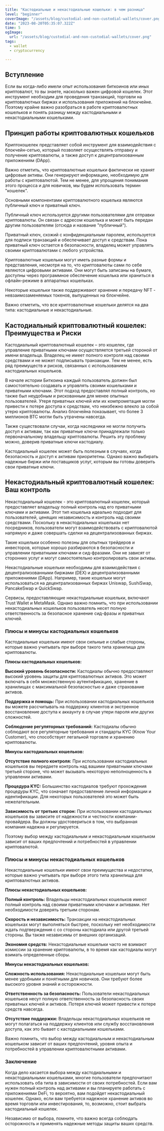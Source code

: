 ```yaml
---
title: "Кастодиальные и некастодиальные кошельки: в чем разница"
level: "beginner"
coverImage: "/assets/blog/custodial-and-non-custodial-wallets/cover.png"
date: "2023-08-20T05:35:07.322Z"
time: 5
ogImage:
  url: "/assets/blog/custodial-and-non-custodial-wallets/cover.png"
tags:
  - wallet
  - cryptocurrency 

---
```

## Вступление

Если вы когда-либо имели опыт использования биткоинов или иных криптовалют, то вы знаете, насколько важен цифровой кошелек. Этот инструмент необходим для проведения транзакций, торговли на криптовалютных биржах и использования приложений на блокчейне. Поэтому крайне важно разобраться в работе криптовалютных кошельков и понять разницу между кастодиальными и некастодиальными кошельками.
## Принцип работы криптовалютных кошельков

Криптокошелек представляет собой инструмент для взаимодействия с блокчейн-сетью, который позволяет осуществлять отправку и получение криптовалюты, а также доступ к децентрализованным приложениям (DApp).

Важно отметить, что криптовалютные кошельки фактически не хранят цифровые активы. Они генерируют информацию, необходимую для работы с криптовалютой. Тем не менее, для упрощения понимания этого процесса и для новичков, мы будем использовать термин "кошелек".

Основными компонентами криптовалютного кошелька являются публичный ключ и приватный ключ.

Публичный ключ используется другими пользователями для отправки криптовалюты. Он связан с адресом кошелька и может быть передан другим пользователям (отсюда и название "публичный").

Приватный ключ, схожий с конфиденциальным паролем, используется для подписи транзакций и обеспечивает доступ к средствам. Пока приватный ключ остается в безопасности, владелец может управлять своими криптовалютами с любого устройства.

Криптовалютные кошельки могут иметь разные формы и представления, несмотря на то, что криптовалюты сами по себе являются цифровыми активами. Они могут быть записаны на бумаге, доступны через программное обеспечение кошелька или храниться в офлайн-режиме в аппаратных кошельках.

Некоторые кошельки также поддерживают хранение и передачу NFT - невзаимозаменяемых токенов, выпущенных на блокчейне.

Важно отметить, что все криптовалютные кошельки делятся на два типа: кастодиальные и некастодиальные.
## Кастодиальный криптовалютный кошелек: Преимущества и Риски

Кастодиальный криптовалютный кошелек – это кошелек, где управление приватными ключами осуществляется третьей стороной от имени владельца. Владелец не имеет полного контроля над своими средствами и не может подписывать транзакции. Тем не менее, есть ряд преимуществ и рисков, связанных с использованием кастодиальных кошельков.

В начале истории Биткоина каждый пользователь должен был самостоятельно создавать и управлять своими кошельками и приватными ключами. Этот подход предоставлял полный контроль, но также был неудобным и рискованным для менее опытных пользователей. Утеря приватных ключей или их компрометация могли привести к потере доступа к средствам, что неизбежно влекло за собой утерю криптовалюты. Анализ блокчейна показывает, что более 3 миллионов BTC могли быть утрачены навсегда.

Также существовали случаи, когда наследники не могли получить доступ к активам, так как приватные ключи принадлежали только первоначальному владельцу криптовалюты. Решить эту проблему можно, доверив приватные ключи кастодиалу.

Кастодиальный кошелек может быть полезным в случаях, когда безопасность и доступ к активам приоритетны. Однако важно выбирать надежные биржи или поставщиков услуг, которым вы готовы доверить свои приватные ключи.
## Некастодиальный криптовалютный кошелек: Ваш контроль

Некастодиальный кошелек - это криптовалютный кошелек, который предоставляет владельцу полный контроль над его приватными ключами и активами. Этот тип кошелька идеально подходит для пользователей, ценящих независимость и контроль над своими средствами. Поскольку в некастодиальных кошельках нет посредников, пользователи могут взаимодействовать с криптовалютой напрямую и даже совершать сделки на децентрализованных биржах.

Такие кошельки особенно полезны для опытных трейдеров и инвесторов, которые хорошо разбираются в безопасности и управлении приватными ключами и сид-фразами. Они не зависят от сторонних услуг и могут самостоятельно контролировать свои активы.

Некастодиальные кошельки необходимы для взаимодействия с децентрализованными биржами (DEX) и децентрализованными приложениями (DApp). Например, такие кошельки могут использоваться на децентрализованных биржах Uniswap, SushiSwap, PancakeSwap и QuickSwap.

Сервисы, предоставляющие некастодиальные кошельки, включают Trust Wallet и MetaMask. Однако важно помнить, что при использовании некастодиальных кошельков пользователь несет полную ответственность за безопасное хранение сид-фразы и приватных ключей.

### Плюсы и минусы кастодиальных кошельков

Кастодиальные кошельки имеют свои сильные и слабые стороны, которые важно учитывать при выборе такого типа хранилища для криптовалюты.

**Плюсы кастодиальных кошельков:**

**Высокий уровень безопасности:** Кастодиалы обычно предоставляют высокий уровень защиты для криптовалютных активов. Это может включать в себя множественную аутентификацию, хранение в хранилищах с максимальной безопасностью и даже страхование активов.

**Поддержка и помощь:** При использовании кастодиальных кошельков вы можете рассчитывать на поддержку клиентов и экстренное восстановление доступа к аккаунту в случае утери пароля или других сложностей.

**Соблюдение регуляторных требований:** Кастодиалы обычно соблюдают все регуляторные требования и стандарты KYC (Know Your Customer), что способствует легальной торговле и хранению криптовалюты.

**Минусы кастодиальных кошельков:**

**Отсутствие полного контроля:** При использовании кастодиальных кошельков вы передаете контроль над вашими приватными ключами третьей стороне, что может вызывать некоторую неполноценность в управлении активами.

**Процедура KYC:** Большинство кастодиалов требуют прохождения процедуры KYC, что означает предоставление личной информации и идентификации. Для некоторых пользователей это может быть нежелательным.

**Зависимость от третьих сторон:** При использовании кастодиальных кошельков вы зависите от надежности и честности компании-провайдера. Вы должны удостовериться в том, что выбранная компания надежна и регулируется.

Поэтому выбор между кастодиальным и некастодиальным кошельком зависит от ваших предпочтений и потребностей в управлении криптовалютой.

### Плюсы и минусы некастодиальных кошельков

Некастодиальные кошельки имеют свои преимущества и недостатки, которые важно учитывать при выборе этого типа хранилища для криптовалютных активов.

**Плюсы некастодиальных кошельков:**

**Полный контроль:** Владельцы некастодиальных кошельков имеют полный контроль над своими приватными ключами и активами. Нет необходимости доверять третьим сторонам.

**Скорость и независимость:** Транзакции на некастодиальных кошельках могут выполняться быстрее, поскольку нет необходимости ждать подтверждения с со стороны кастодиала или другой третьей стороны. Вы также независимы от внешних организаций.

**Экономия средств:** Некастодиальные кошельки часто не взимают комиссии за хранение криптовалюты, в то время как кастодиалы могут взимать определенные сборы.

**Минусы некастодиальных кошельков:**

**Сложность использования:** Некастодиальные кошельки могут быть менее удобными и понятными для новичков. Они требуют более высокого уровня знаний и осторожности.

**Ответственность за безопасность:** Пользователи некастодиальных кошельков несут полную ответственность за безопасность своих приватных ключей и активов. Потеря ключей может привести к потере средств навсегда.

**Отсутствие поддержки:** Владельцы некастодиальных кошельков не могут полагаться на поддержку клиентов или службу восстановления доступа, как это бывает с кастодиальными кошельками.

Важно помнить, что выбор между кастодиальным и некастодиальным кошельком зависит от ваших предпочтений, уровня опыта и потребностей в управлении криптовалютными активами.

### Заключение
Когда дело касается выбора между кастодиальными и некастодиальными кошельками, многие пользователи предпочитают использовать оба типа в зависимости от своих потребностей. Если вам нужен полный контроль над активами и вы планируете работать с приложениями DeFi, то вероятно, вам подойдет некастодиальный кошелек. Однако, если вам требуется надежное хранение активов во время торговли или инвестирования, то, возможно, стоит выбрать кастодиальный кошелек.

Независимо от выбора, помните, что важно всегда соблюдать осторожность и применять надежные методы защиты ваших средств.
